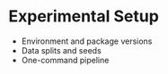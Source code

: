 # Experimental Setup
 
- Environment and package versions
- Data splits and seeds
- One-command pipeline 